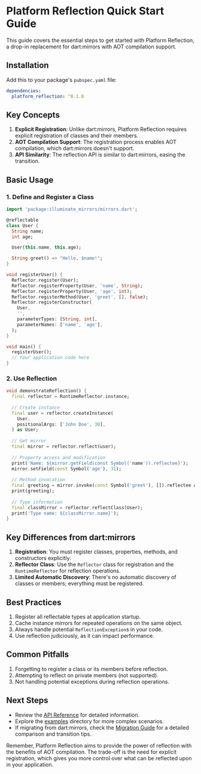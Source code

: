 # Platform Reflection Quick Start Guide

This guide covers the essential steps to get started with Platform Reflection, a drop-in replacement for dart:mirrors with AOT compilation support.

## Installation

Add this to your package's `pubspec.yaml` file:

```yaml
dependencies:
  platform_reflection: ^0.1.0
```

## Key Concepts

1. **Explicit Registration**: Unlike dart:mirrors, Platform Reflection requires explicit registration of classes and their members.
2. **AOT Compilation Support**: The registration process enables AOT compilation, which dart:mirrors doesn't support.
3. **API Similarity**: The reflection API is similar to dart:mirrors, easing the transition.

## Basic Usage

### 1. Define and Register a Class

```dart
import 'package:illuminate_mirrors/mirrors.dart';

@reflectable
class User {
  String name;
  int age;

  User(this.name, this.age);

  String greet() => "Hello, $name!";
}

void registerUser() {
  Reflector.register(User);
  Reflector.registerProperty(User, 'name', String);
  Reflector.registerProperty(User, 'age', int);
  Reflector.registerMethod(User, 'greet', [], false);
  Reflector.registerConstructor(
    User,
    '',
    parameterTypes: [String, int],
    parameterNames: ['name', 'age'],
  );
}

void main() {
  registerUser();
  // Your application code here
}
```

### 2. Use Reflection

```dart
void demonstrateReflection() {
  final reflector = RuntimeReflector.instance;
  
  // Create instance
  final user = reflector.createInstance(
    User,
    positionalArgs: ['John Doe', 30],
  ) as User;
  
  // Get mirror
  final mirror = reflector.reflect(user);
  
  // Property access and modification
  print('Name: ${mirror.getField(const Symbol('name')).reflectee}');
  mirror.setField(const Symbol('age'), 31);
  
  // Method invocation
  final greeting = mirror.invoke(const Symbol('greet'), []).reflectee as String;
  print(greeting);
  
  // Type information
  final classMirror = reflector.reflectClass(User);
  print('Type name: ${classMirror.name}');
}
```

## Key Differences from dart:mirrors

1. **Registration**: You must register classes, properties, methods, and constructors explicitly.
2. **Reflector Class**: Use the `Reflector` class for registration and the `RuntimeReflector` for reflection operations.
3. **Limited Automatic Discovery**: There's no automatic discovery of classes or members; everything must be registered.

## Best Practices

1. Register all reflectable types at application startup.
2. Cache instance mirrors for repeated operations on the same object.
3. Always handle potential `ReflectionException`s in your code.
4. Use reflection judiciously, as it can impact performance.

## Common Pitfalls

1. Forgetting to register a class or its members before reflection.
2. Attempting to reflect on private members (not supported).
3. Not handling potential exceptions during reflection operations.

## Next Steps

- Review the [API Reference](../README.md#api-reference) for detailed information.
- Explore the [examples](../example) directory for more complex scenarios.
- If migrating from dart:mirrors, check the [Migration Guide](mirrors_comparison.md) for a detailed comparison and transition tips.

Remember, Platform Reflection aims to provide the power of reflection with the benefits of AOT compilation. The trade-off is the need for explicit registration, which gives you more control over what can be reflected upon in your application.
